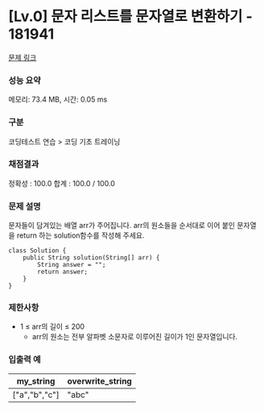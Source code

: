 # [Lv.0] 문자 리스트를 문자열로 변환하기 - 181941

[문제 링크](https://school.programmers.co.kr/learn/courses/30/lessons/181941) 

### 성능 요약

메모리: 73.4 MB, 시간: 0.05 ms

### 구분

코딩테스트 연습 > 코딩 기초 트레이닝

### 채점결과

정확성 : 100.0
합계 : 100.0 / 100.0

### 문제 설명

<p>문자들이 담겨있는 배열 arr가 주어집니다. arr의 원소들을 순서대로 이어 붙인 문자열을 return 하는 solution함수를 작성해 주세요.</p>

```
class Solution {
    public String solution(String[] arr) {
        String answer = "";
        return answer;
    }
}
```

### 제한사항

- 1 ≤ arr의 길이 ≤ 200
    - arr의 원소는 전부 알파벳 소문자로 이루어진 길이가 1인 문자열입니다.

### 입출력 예 

|my_string|overwrite_string|
|---|---|
|["a","b","c"]|"abc"|